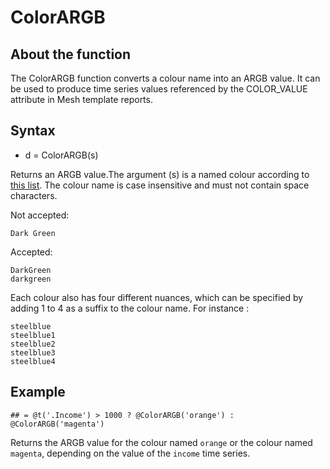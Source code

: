 # ColorARGB
## About the function
The ColorARGB function converts a colour name into an ARGB value. It can be used
to produce time series values referenced by the COLOR_VALUE attribute in Mesh
template reports. 
## Syntax
- d = ColorARGB(s)


Returns an ARGB value.The argument (s) is a named colour according to [this
list](https://www.w3schools.com/colors/colors_names.asp). The colour name is
case insensitive and must not contain space characters.


Not accepted:
```  
Dark Green
```


Accepted:
```
DarkGreen
darkgreen
```


Each colour also has four different nuances, which can be specified by adding 1
to 4 as a suffix to the colour name. For instance :
```
steelblue
steelblue1
steelblue2
steelblue3
steelblue4
```

## Example
  `## = @t('.Income') > 1000 ? @ColorARGB('orange') : @ColorARGB('magenta')`

Returns the ARGB value for the colour named `orange` or the colour named
`magenta`, depending on the value of the `income` time series.
